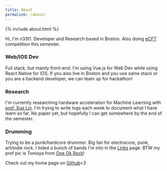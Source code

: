 ```yaml
---
title: About
permalink: /about/
---
```


{% include about.html %}

Hi, I'm n33t1. Developer and Research based in Boston. Also doing [eCFT](http://mitrecyberacademy.org/competitions/embedded/) competition this semester. 

### Web/IOS Dev
Full stack, but mainly front-end. I'm using Vue.js for Web Dev while using React Native for IOS. If you also live in Boston and you use same stack or you are a backend developer, we can team up for hackathon!

### Research
I'm currently researching hardware acceleration for Machine Learning with [prof. Xue Lin](http://www.ece.neu.edu/people/lin-xue). I'm trying to write logs each week to document what I have learn so far. No paper yet, but hopefully I can get somewhere by the end of the semester.

### Drumming
Trying to be a punk/hardcore drummer. Big fan for electrocore, punk, art/indie rock. I listed a bunch of bands I'm into in the [Links](http://www.n33t1.com/links/) page. BTW my prof pic is Tomoya from [One Ok Rock](http://www.oneokrock.com/)!


Check out my home page on [Github](https://github.com/n33t1)<3 
